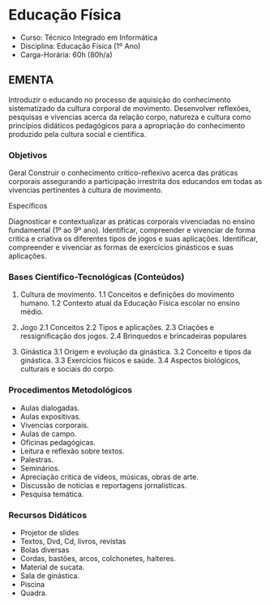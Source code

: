 # Educação Física 


* Curso: Técnico Integrado em Informática
* Disciplina: Educação Física (1º Ano)
* Carga-Horária: 60h (80h/a)

## EMENTA

Introduzir o educando no processo de aquisição do conhecimento sistematizado da cultura corporal de movimento.
Desenvolver reflexões, pesquisas e vivencias acerca da relação corpo, natureza e cultura como princípios didáticos
pedagógicos para a apropriação do conhecimento produzido pela cultura social e cientifica.


### Objetivos

Geral
Construir o conhecimento crítico-reflexivo acerca das práticas corporais assegurando a participação irrestrita dos
educandos em todas as vivencias pertinentes à cultura de movimento.

Específicos

Diagnosticar e contextualizar as práticas corporais vivenciadas no ensino fundamental (1º ao 9º ano).
Identificar, compreender e vivenciar de forma critica e criativa os diferentes tipos de jogos e suas aplicações.
Identificar, compreender e vivenciar as formas de exercícios ginásticos e suas aplicações.

### Bases Científico-Tecnológicas (Conteúdos)

1. Cultura de movimento.
   1.1 Conceitos e definições do movimento humano.
   1.2 Contexto atual da Educação Física escolar no ensino médio.

2. Jogo
   2.1 Conceitos
   2.2 Tipos e aplicações.
   2.3 Criações e ressignificação dos jogos.
   2.4 Brinquedos e brincadeiras populares

3. Ginástica
   3.1 Origem e evolução da ginástica.
   3.2 Conceito e tipos da ginástica.
   3.3 Exercícios físicos e saúde.
   3.4 Aspectos biológicos, culturais e sociais do corpo.

### Procedimentos Metodológicos

*   Aulas dialogadas.
*   Aulas expositivas.
*   Vivencias corporais.
*   Aulas de campo.
*   Oficinas pedagógicas.
*   Leitura e reflexão sobre textos.
*   Palestras.
*   Seminários.
*   Apreciação critica de vídeos, músicas, obras de arte.
*   Discussão de noticias e reportagens jornalísticas.
*   Pesquisa temática.

### Recursos Didáticos

*   Projetor de slides
*   Textos, Dvd, Cd, livros, revistas
*   Bolas diversas
*   Cordas, bastões, arcos, colchonetes, halteres.
*   Material de sucata.
*   Sala de ginástica.
*   Piscina
*   Quadra.
